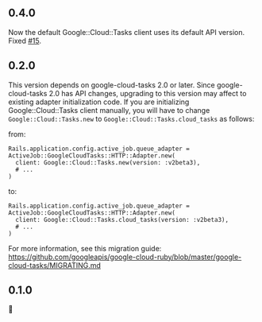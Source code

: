 ## 0.4.0

Now the default Google::Cloud::Tasks client uses its default API version. Fixed [#15](https://github.com/esminc/activejob-google_cloud_tasks-http/issues/15).

## 0.2.0

This version depends on google-cloud-tasks 2.0 or later. Since google-cloud-tasks 2.0 has API changes, upgrading to this version may affect to existing adapter initialization code. If you are initializing Google::Cloud::Tasks client manually, you will have to change `Google::Cloud::Tasks.new` to `Google::Cloud::Tasks.cloud_tasks` as follows:

from:

    Rails.application.config.active_job.queue_adapter = ActiveJob::GoogleCloudTasks::HTTP::Adapter.new(
      client: Google::Cloud::Tasks.new(version: :v2beta3),
      # ...
    )

to:

    Rails.application.config.active_job.queue_adapter = ActiveJob::GoogleCloudTasks::HTTP::Adapter.new(
      client: Google::Cloud::Tasks.cloud_tasks(version: :v2beta3),
      # ...
    )

For more information, see this migration guide: https://github.com/googleapis/google-cloud-ruby/blob/master/google-cloud-tasks/MIGRATING.md

## 0.1.0

:tada:
